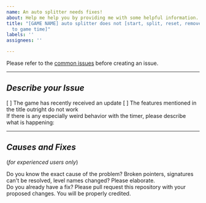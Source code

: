 ```yaml
---
name: An auto splitter needs fixes!
about: Help me help you by providing me with some helpful information.
title: "[GAME NAME] auto splitter does not [start, split, reset, remove loads, sync
  to game time]"
labels: ''
assignees: ''

---
```


Please refer to the [common issues](https://github.com/just-ero/AutoSplitTools#common-auto-splitter-issues) before creating an issue.

---
## *Describe your Issue*
[ ] The game has recently received an update
[ ] The features mentioned in the title outright do not work  
If there is any especially weird behavior with the timer, please describe what is happening:  


---
## *Causes and Fixes*
(*for experienced users only*)

Do you know the exact cause of the problem? Broken pointers, signatures can't be resolved, level names changed? Please elaborate.  
Do you already have a fix? Please pull request this repository with your proposed changes. You will be properly credited.
